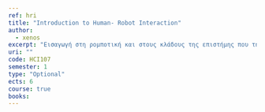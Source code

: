 ```yaml
---
ref: hri
title: "Introduction to Human- Robot Interaction"
author: 
  - xenos
excerpt: "Εισαγωγή στη ρομποτική και στους κλάδους της επιστήμης που την επηρεάζουν"
uri: ""
code: HCI107
semester: 1
type: "Optional"
ects: 6
course: true
books:
---
```

